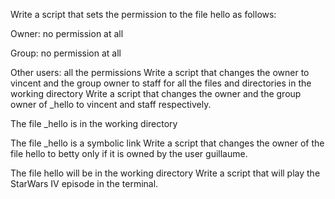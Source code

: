 Write a script that sets the permission to the file hello as follows:



Owner: no permission at all

Group: no permission at all

Other users: all the permissions 
Write a script that changes the owner to vincent and the group owner to staff for all the files and directories in the working directory
Write a script that changes the owner and the group owner of _hello to vincent and staff respectively.



The file _hello is in the working directory

The file _hello is a symbolic link
Write a script that changes the owner of the file hello to betty only if it is owned by the user guillaume.



The file hello will be in the working directory
Write a script that will play the StarWars IV episode in the terminal.
